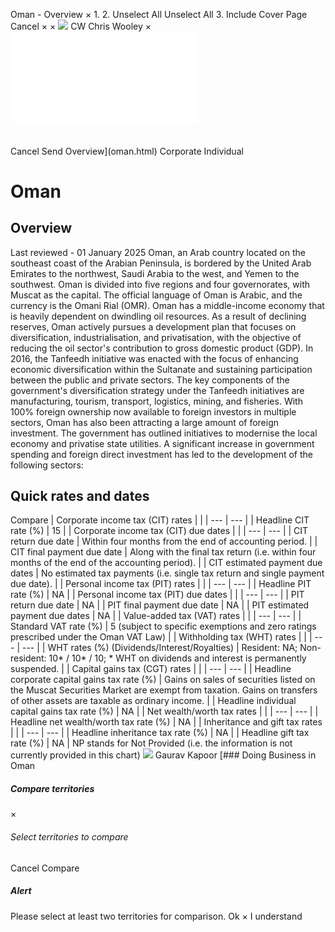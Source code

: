 Oman - Overview
×
1.
2.
Unselect All
Unselect All
3.
Include Cover Page
Cancel
×
×
![](-/media/world-wide-tax-summaries/attachments/global---chris-wooley.ashx%3Frev=ac5e5f3223b34096b1afc2a6009c7320&revision=ac5e5f32-23b3-4096-b1af-c2a6009c7320&hash=859B7ADC84DC2CBEC9760E9E6EE7DE6D0A8BFCDF)
CW
Chris Wooley
×
![](oman.html)
######
Cancel
Send
Overview](oman.html)
Corporate
Individual
# Oman
## Overview
Last reviewed - 01 January 2025
Oman, an Arab country located on the southeast coast of the Arabian Peninsula, is bordered by the United Arab Emirates to the northwest, Saudi Arabia to the west, and Yemen to the southwest. Oman is divided into five regions and four governorates, with Muscat as the capital. The official language of Oman is Arabic, and the currency is the Omani Rial (OMR).
Oman has a middle-income economy that is heavily dependent on dwindling oil resources. As a result of declining reserves, Oman actively pursues a development plan that focuses on diversification, industrialisation, and privatisation, with the objective of reducing the oil sector's contribution to gross domestic product (GDP).
In 2016, the Tanfeedh initiative was enacted with the focus of enhancing economic diversification within the Sultanate and sustaining participation between the public and private sectors. The key components of the government's diversification strategy under the Tanfeedh initiatives are manufacturing, tourism, transport, logistics, mining, and fisheries.
With 100% foreign ownership now available to foreign investors in multiple sectors, Oman has also been attracting a large amount of foreign investment. The government has outlined initiatives to modernise the local economy and privatise state utilities. A significant increase in government spending and foreign direct investment has led to the development of the following sectors:
## Quick rates and dates
Compare
| Corporate income tax (CIT) rates | |
| --- | --- |
| Headline CIT rate (%) | 15 |
| Corporate income tax (CIT) due dates | |
| --- | --- |
| CIT return due date | Within four months from the end of accounting period. |
| CIT final payment due date | Along with the final tax return (i.e. within four months of the end of the accounting period). |
| CIT estimated payment due dates | No estimated tax payments (i.e. single tax return and single payment due date). |
| Personal income tax (PIT) rates | |
| --- | --- |
| Headline PIT rate (%) | NA |
| Personal income tax (PIT) due dates | |
| --- | --- |
| PIT return due date | NA |
| PIT final payment due date | NA |
| PIT estimated payment due dates | NA |
| Value-added tax (VAT) rates | |
| --- | --- |
| Standard VAT rate (%) | 5 (subject to specific exemptions and zero ratings prescribed under the Oman VAT Law) |
| Withholding tax (WHT) rates | |
| --- | --- |
| WHT rates (%) (Dividends/Interest/Royalties) | Resident: NA;  Non-resident: 10\* / 10\* / 10;  \* WHT on dividends and interest is permanently suspended. |
| Capital gains tax (CGT) rates | |
| --- | --- |
| Headline corporate capital gains tax rate (%) | Gains on sales of securities listed on the Muscat Securities Market are exempt from taxation. Gains on transfers of other assets are taxable as ordinary income. |
| Headline individual capital gains tax rate (%) | NA |
| Net wealth/worth tax rates | |
| --- | --- |
| Headline net wealth/worth tax rate (%) | NA |
| Inheritance and gift tax rates | |
| --- | --- |
| Headline inheritance tax rate (%) | NA |
| Headline gift tax rate (%) | NA |
NP stands for Not Provided (i.e. the information is not currently provided in this chart)
![](-/media/world-wide-tax-summaries/omangaurav-kapoorphoto20190219193641jpg20210825105304874.ashx%3Frev=5704bbddad104bc8badabbff80724451&revision=5704bbdd-ad10-4bc8-bada-bbff80724451&hash=B1AE4ED453558962E52E0C98C230DEC6661E3CDC)
Gaurav Kapoor
[### Doing Business in Oman
##### Compare territories
×
###### Select territories to compare
#####
Cancel
Compare
##### Alert
Please select at least two territories for comparison.
Ok
×
I understand